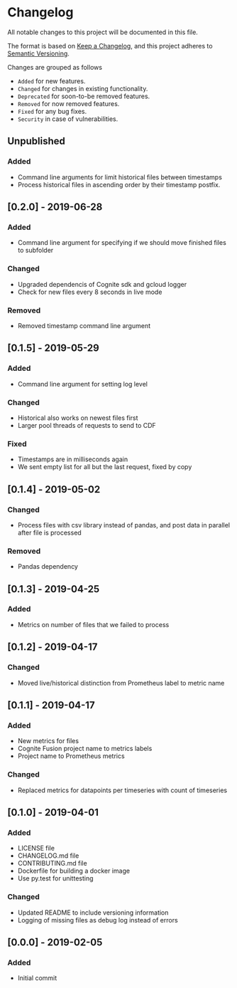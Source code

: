 # Changelog
All notable changes to this project will be documented in this file.

The format is based on [Keep a Changelog](https://keepachangelog.com/en/1.0.0/),
and this project adheres to [Semantic Versioning](https://semver.org/spec/v2.0.0.html).

Changes are grouped as follows
- `Added` for new features.
- `Changed` for changes in existing functionality.
- `Deprecated` for soon-to-be removed features.
- `Removed` for now removed features.
- `Fixed` for any bug fixes.
- `Security` in case of vulnerabilities.

## Unpublished
### Added
- Command line arguments for limit historical files between timestamps
- Process historical files in ascending order by their timestamp postfix.

## [0.2.0] - 2019-06-28
### Added
- Command line argument for specifying if we should move finished files to subfolder

### Changed
- Upgraded dependencis of Cognite sdk and gcloud logger
- Check for new files every 8 seconds in live mode

### Removed
- Removed timestamp command line argument

## [0.1.5] - 2019-05-29
### Added
- Command line argument for setting log level

### Changed
- Historical also works on newest files first
- Larger pool threads of requests to send to CDF

### Fixed
- Timestamps are in milliseconds again
- We sent empty list for all but the last request, fixed by copy

## [0.1.4] - 2019-05-02
### Changed
- Process files with csv library instead of pandas, and post data in parallel after file is processed

### Removed
- Pandas dependency

## [0.1.3] - 2019-04-25
### Added
- Metrics on number of files that we failed to process

## [0.1.2] - 2019-04-17
### Changed
- Moved live/historical distinction from Prometheus label to metric name

## [0.1.1] - 2019-04-17
### Added
- New metrics for files
- Cognite Fusion project name to metrics labels
- Project name to Prometheus metrics

### Changed
- Replaced metrics for datapoints per timeseries with count of timeseries

## [0.1.0] - 2019-04-01
### Added
- LICENSE file
- CHANGELOG.md file
- CONTRIBUTING.md file
- Dockerfile for building a docker image
- Use py.test for unittesting

### Changed
- Updated README to include versioning information
- Logging of missing files as debug log instead of errors

## [0.0.0] - 2019-02-05
### Added
- Initial commit
